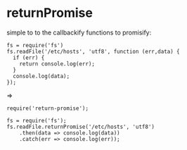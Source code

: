 # returnPromise

simple to to the callbackify functions to promisify:

```
fs = require('fs')
fs.readFile('/etc/hosts', 'utf8', function (err,data) {
  if (err) {
    return console.log(err);
  }
  console.log(data);
});
```

=>

```
require('return-promise');

fs = require('fs');
fs.readFile.returnPromise('/etc/hosts', 'utf8')
	.then(data => console.log(data))
	.catch(err => console.log(err));
```
